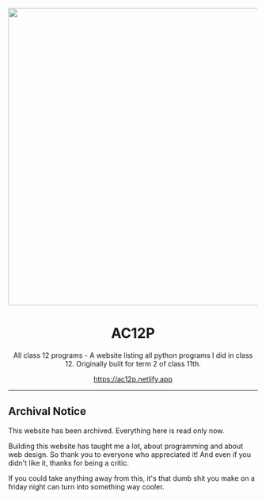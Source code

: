 <p align="center"><img width="600px" src="https://i.postimg.cc/vZwFNRyb/image.png"></p>
<h1 align="center">AC12P</h1>
<p align="center">All class 12 programs - A website listing all python programs I did in class 12. Originally built for term 2 of class 11th.

<p align="center"><a href="https://ac12p.netlify.app/">https://ac12p.netlify.app</a></p>

---

## Archival Notice

This website has been archived. Everything here is read only now.

Building this website has taught me a lot, about programming and about web design. So thank you to everyone who appreciated it! And even if you didn't like it, thanks for being a critic.

If you could take anything away from this, it's that dumb shit you make on a friday night can turn into something way cooler.

